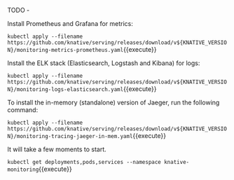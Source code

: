 TODO - 

Install Prometheus and Grafana for metrics:

`kubectl apply --filename https://github.com/knative/serving/releases/download/v${KNATIVE_VERSION}/monitoring-metrics-prometheus.yaml`{{execute}}

Install the ELK stack (Elasticsearch, Logstash and Kibana) for logs:

`kubectl apply --filename https://github.com/knative/serving/releases/download/v${KNATIVE_VERSION}/monitoring-logs-elasticsearch.yaml`{{execute}}

To install the in-memory (standalone) version of Jaeger, run the following command:

`kubectl apply --filename https://github.com/knative/serving/releases/download/v${KNATIVE_VERSION}/monitoring-tracing-jaeger-in-mem.yaml`{{execute}}

It will take a few moments to start.

`kubectl get deployments,pods,services --namespace knative-monitoring`{{execute}}
